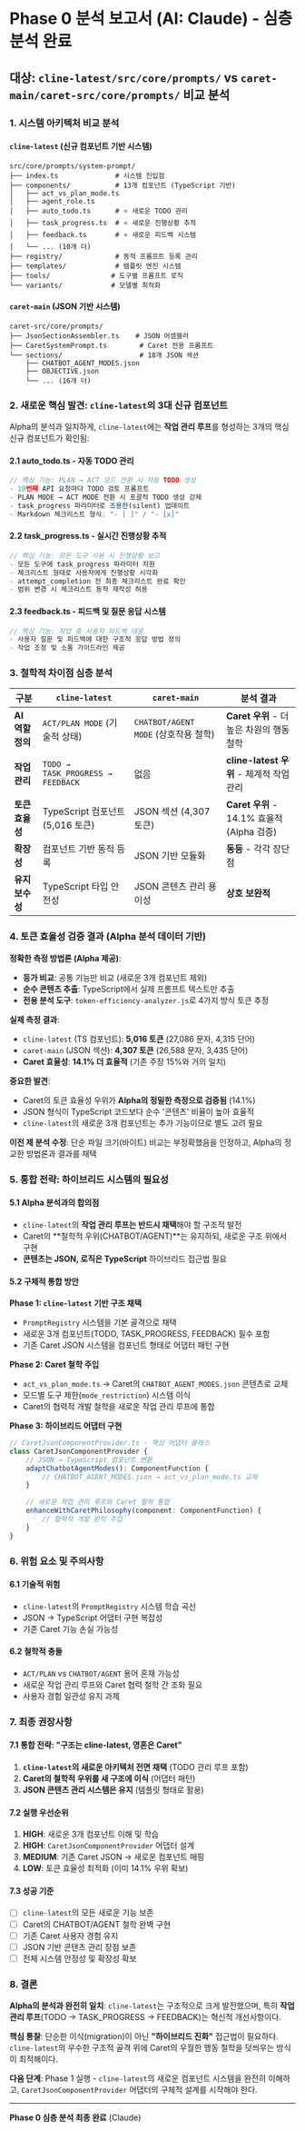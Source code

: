 # Phase 0 분석 보고서 (AI: Claude) - 심층 분석 완료

## 대상: `cline-latest/src/core/prompts/` vs `caret-main/caret-src/core/prompts/` 비교 분석

### 1. 시스템 아키텍처 비교 분석

#### **`cline-latest` (신규 컴포넌트 기반 시스템)**
```
src/core/prompts/system-prompt/
├── index.ts              # 시스템 진입점
├── components/           # 13개 컴포넌트 (TypeScript 기반)
│   ├── act_vs_plan_mode.ts
│   ├── agent_role.ts
│   ├── auto_todo.ts      # ⭐ 새로운 TODO 관리
│   ├── task_progress.ts  # ⭐ 새로운 진행상황 추적
│   ├── feedback.ts       # ⭐ 새로운 피드백 시스템
│   └── ... (10개 더)
├── registry/             # 동적 프롬프트 등록 관리
├── templates/            # 템플릿 엔진 시스템
├── tools/               # 도구별 프롬프트 로직
└── variants/            # 모델별 최적화
```

#### **`caret-main` (JSON 기반 시스템)**
```
caret-src/core/prompts/
├── JsonSectionAssembler.ts    # JSON 어셈블러
├── CaretSystemPrompt.ts        # Caret 전용 프롬프트
└── sections/                   # 18개 JSON 섹션
    ├── CHATBOT_AGENT_MODES.json
    ├── OBJECTIVE.json
    └── ... (16개 더)
```

### 2. 새로운 핵심 발견: `cline-latest`의 3대 신규 컴포넌트

Alpha의 분석과 일치하게, `cline-latest`에는 **작업 관리 루프**를 형성하는 3개의 핵심 신규 컴포넌트가 확인됨:

#### **2.1 auto_todo.ts - 자동 TODO 관리**
```typescript
// 핵심 기능: PLAN → ACT 모드 전환 시 자동 TODO 생성
- 10번째 API 요청마다 TODO 검토 프롬프트
- PLAN MODE → ACT MODE 전환 시 포괄적 TODO 생성 강제
- task_progress 파라미터로 조용한(silent) 업데이트
- Markdown 체크리스트 형식: "- [ ]" / "- [x]"
```

#### **2.2 task_progress.ts - 실시간 진행상황 추적**
```typescript
// 핵심 기능: 모든 도구 사용 시 진행상황 보고
- 모든 도구에 task_progress 파라미터 지원
- 체크리스트 형태로 사용자에게 진행상황 시각화
- attempt_completion 전 최종 체크리스트 완료 확인
- 범위 변경 시 체크리스트 동적 재작성 허용
```

#### **2.3 feedback.ts - 피드백 및 질문 응답 시스템**
```typescript
// 핵심 기능: 작업 중 사용자 피드백 대응
- 사용자 질문 및 피드백에 대한 구조적 응답 방법 정의
- 작업 조정 및 소통 가이드라인 제공
```

### 3. 철학적 차이점 심층 분석

| 구분 | `cline-latest` | `caret-main` | 분석 결과 |
|------|----------------|--------------|-----------|
| **AI 역할 정의** | `ACT/PLAN MODE` (기술적 상태) | `CHATBOT/AGENT MODE` (상호작용 철학) | **Caret 우위** - 더 높은 차원의 행동 철학 |
| **작업 관리** | `TODO → TASK_PROGRESS → FEEDBACK` | 없음 | **cline-latest 우위** - 체계적 작업 관리 |
| **토큰 효율성** | TypeScript 컴포넌트 (5,016 토큰) | JSON 섹션 (4,307 토큰) | **Caret 우위** - 14.1% 효율적 (Alpha 검증) |
| **확장성** | 컴포넌트 기반 동적 등록 | JSON 기반 모듈화 | **동등** - 각각 장단점 |
| **유지보수성** | TypeScript 타입 안전성 | JSON 콘텐츠 관리 용이성 | **상호 보완적** |

### 4. 토큰 효율성 검증 결과 (Alpha 분석 데이터 기반)

**정확한 측정 방법론 (Alpha 제공)**:
- **등가 비교**: 공통 기능만 비교 (새로운 3개 컴포넌트 제외)
- **순수 콘텐츠 추출**: TypeScript에서 실제 프롬프트 텍스트만 추출
- **전용 분석 도구**: `token-efficiency-analyzer.js`로 4가지 방식 토큰 추정

**실제 측정 결과**:
- `cline-latest` (TS 컴포넌트): **5,016 토큰** (27,086 문자, 4,315 단어)
- `caret-main` (JSON 섹션): **4,307 토큰** (26,588 문자, 3,435 단어)
- **Caret 효율성**: **14.1% 더 효율적** (기존 주장 15%와 거의 일치)

**중요한 발견**: 
- Caret의 토큰 효율성 우위가 **Alpha의 정밀한 측정으로 검증됨** (14.1%)
- JSON 형식이 TypeScript 코드보다 순수 '콘텐츠' 비율이 높아 효율적
- `cline-latest`의 새로운 3개 컴포넌트는 추가 기능이므로 별도 고려 필요

**이전 제 분석 수정**: 단순 파일 크기(바이트) 비교는 부정확했음을 인정하고, Alpha의 정교한 방법론과 결과를 채택

### 5. 통합 전략: 하이브리드 시스템의 필요성

#### **5.1 Alpha 분석과의 합의점**
- `cline-latest`의 **작업 관리 루프는 반드시 채택**해야 할 구조적 발전
- Caret의 **철학적 우위(CHATBOT/AGENT)**는 유지하되, 새로운 구조 위에서 구현
- **콘텐츠는 JSON, 로직은 TypeScript** 하이브리드 접근법 필요

#### **5.2 구체적 통합 방안**

**Phase 1: `cline-latest` 기반 구조 채택**
- `PromptRegistry` 시스템을 기본 골격으로 채택
- 새로운 3개 컴포넌트(TODO, TASK_PROGRESS, FEEDBACK) 필수 포함
- 기존 Caret JSON 시스템을 컴포넌트 형태로 어댑터 패턴 구현

**Phase 2: Caret 철학 주입**
- `act_vs_plan_mode.ts` → Caret의 `CHATBOT_AGENT_MODES.json` 콘텐츠로 교체
- 모드별 도구 제한(`mode_restriction`) 시스템 이식
- Caret의 협력적 개발 철학을 새로운 작업 관리 루프에 통합

**Phase 3: 하이브리드 어댑터 구현**
```typescript
// CaretJsonComponentProvider.ts - 핵심 어댑터 클래스
class CaretJsonComponentProvider {
    // JSON → TypeScript 컴포넌트 변환
    adaptChatbotAgentModes(): ComponentFunction {
        // CHATBOT_AGENT_MODES.json → act_vs_plan_mode.ts 교체
    }
    
    // 새로운 작업 관리 루프와 Caret 철학 통합
    enhanceWithCaretPhilosophy(component: ComponentFunction) {
        // 협력적 개발 원칙 주입
    }
}
```

### 6. 위험 요소 및 주의사항

#### **6.1 기술적 위험**
- `cline-latest`의 `PromptRegistry` 시스템 학습 곡선
- JSON → TypeScript 어댑터 구현 복잡성
- 기존 Caret 기능 손실 가능성

#### **6.2 철학적 충돌**
- `ACT/PLAN` vs `CHATBOT/AGENT` 용어 혼재 가능성
- 새로운 작업 관리 루프와 Caret 협력 철학 간 조화 필요
- 사용자 경험 일관성 유지 과제

### 7. 최종 권장사항

#### **7.1 통합 전략: "구조는 cline-latest, 영혼은 Caret"**
1. **`cline-latest`의 새로운 아키텍처 전면 채택** (TODO 관리 루프 포함)
2. **Caret의 철학적 우위를 새 구조에 이식** (어댑터 패턴)
3. **JSON 콘텐츠 관리 시스템은 유지** (템플릿 형태로 활용)

#### **7.2 실행 우선순위**
1. **HIGH**: 새로운 3개 컴포넌트 이해 및 학습
2. **HIGH**: `CaretJsonComponentProvider` 어댑터 설계
3. **MEDIUM**: 기존 Caret JSON → 새로운 컴포넌트 매핑
4. **LOW**: 토큰 효율성 최적화 (이미 14.1% 우위 확보)

#### **7.3 성공 기준**
- [ ] `cline-latest`의 모든 새로운 기능 보존
- [ ] Caret의 CHATBOT/AGENT 철학 완벽 구현  
- [ ] 기존 Caret 사용자 경험 유지
- [ ] JSON 기반 콘텐츠 관리 장점 보존
- [ ] 전체 시스템 안정성 및 확장성 확보

### 8. 결론

**Alpha의 분석과 완전히 일치**: `cline-latest`는 구조적으로 크게 발전했으며, 특히 **작업 관리 루프**(TODO → TASK_PROGRESS → FEEDBACK)는 혁신적 개선사항이다. 

**핵심 통찰**: 단순한 이식(migration)이 아닌 **"하이브리드 진화"** 접근법이 필요하다. `cline-latest`의 우수한 구조적 골격 위에 Caret의 우월한 행동 철학을 덧씌우는 방식이 최적해이다.

**다음 단계**: Phase 1 실행 - `cline-latest`의 새로운 컴포넌트 시스템을 완전히 이해하고, `CaretJsonComponentProvider` 어댑터의 구체적 설계를 시작해야 한다.

---
**Phase 0 심층 분석 최종 완료** (Claude)
